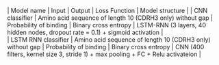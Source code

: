 
| Model name | Input | Output | Loss Function | Model structure |
| CNN classifier | Amino acid sequence of length 10 (CDRH3 only) without gap | Probability of binding | Binary cross entropy | LSTM-RNN (3 layers, 40 hidden nodes, dropout rate = 0.1) + sigmoid activation |  
| LSTM RNN classifier | Amino acid sequence of length 10 (CDRH3 only) without gap | Probability of binding | Binary cross entropy | CNN (400 filters, kernel size 3, stride 1) + max pooling + FC + Relu activateion | 

